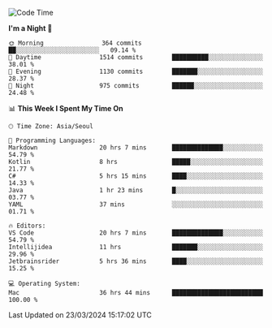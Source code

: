 <!--START_SECTION:waka-->
![Code Time](http://img.shields.io/badge/Code%20Time-567%20hrs%2011%20mins-blue)

**I'm a Night 🦉** 

```text
🌞 Morning                364 commits         ██░░░░░░░░░░░░░░░░░░░░░░░   09.14 % 
🌆 Daytime                1514 commits        ██████████░░░░░░░░░░░░░░░   38.01 % 
🌃 Evening                1130 commits        ███████░░░░░░░░░░░░░░░░░░   28.37 % 
🌙 Night                  975 commits         ██████░░░░░░░░░░░░░░░░░░░   24.48 % 
```


📊 **This Week I Spent My Time On** 

```text
🕑︎ Time Zone: Asia/Seoul

💬 Programming Languages: 
Markdown                 20 hrs 7 mins       ██████████████░░░░░░░░░░░   54.79 % 
Kotlin                   8 hrs               █████░░░░░░░░░░░░░░░░░░░░   21.77 % 
C#                       5 hrs 15 mins       ████░░░░░░░░░░░░░░░░░░░░░   14.33 % 
Java                     1 hr 23 mins        █░░░░░░░░░░░░░░░░░░░░░░░░   03.77 % 
YAML                     37 mins             ░░░░░░░░░░░░░░░░░░░░░░░░░   01.71 % 

🔥 Editors: 
VS Code                  20 hrs 7 mins       ██████████████░░░░░░░░░░░   54.79 % 
Intellijidea             11 hrs              ███████░░░░░░░░░░░░░░░░░░   29.96 % 
Jetbrainsrider           5 hrs 36 mins       ████░░░░░░░░░░░░░░░░░░░░░   15.25 % 

💻 Operating System: 
Mac                      36 hrs 44 mins      █████████████████████████   100.00 % 
```


 Last Updated on 23/03/2024 15:17:02 UTC
<!--END_SECTION:waka-->
